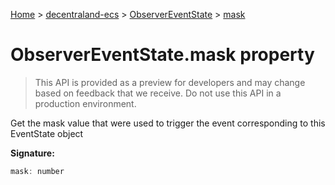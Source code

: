 [Home](./index) &gt; [decentraland-ecs](./decentraland-ecs.md) &gt; [ObserverEventState](./decentraland-ecs.observereventstate.md) &gt; [mask](./decentraland-ecs.observereventstate.mask.md)

# ObserverEventState.mask property

> This API is provided as a preview for developers and may change based on feedback that we receive. Do not use this API in a production environment.

Get the mask value that were used to trigger the event corresponding to this EventState object

**Signature:**
```javascript
mask: number
```

